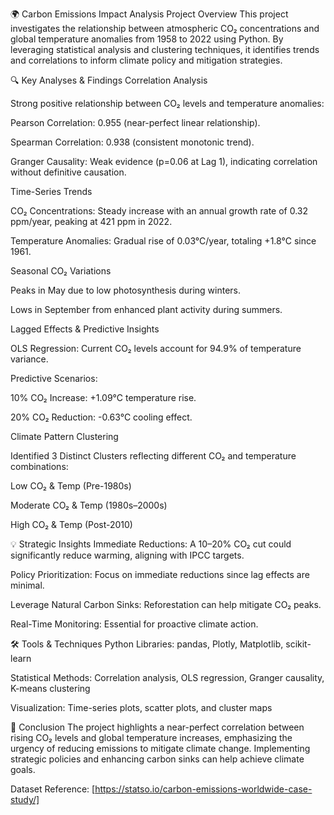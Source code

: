 🌍 Carbon Emissions Impact Analysis
Project Overview
This project investigates the relationship between atmospheric CO₂ concentrations and global temperature anomalies from 1958 to 2022 using Python. By leveraging statistical analysis and clustering techniques, it identifies trends and correlations to inform climate policy and mitigation strategies.

🔍 Key Analyses & Findings
Correlation Analysis

Strong positive relationship between CO₂ levels and temperature anomalies:

Pearson Correlation: 0.955 (near-perfect linear relationship).

Spearman Correlation: 0.938 (consistent monotonic trend).

Granger Causality: Weak evidence (p=0.06 at Lag 1), indicating correlation without definitive causation.

Time-Series Trends

CO₂ Concentrations: Steady increase with an annual growth rate of 0.32 ppm/year, peaking at 421 ppm in 2022.

Temperature Anomalies: Gradual rise of 0.03°C/year, totaling +1.8°C since 1961.

Seasonal CO₂ Variations

Peaks in May due to low photosynthesis during winters.

Lows in September from enhanced plant activity during summers.

Lagged Effects & Predictive Insights

OLS Regression: Current CO₂ levels account for 94.9% of temperature variance.

Predictive Scenarios:

10% CO₂ Increase: +1.09°C temperature rise.

20% CO₂ Reduction: -0.63°C cooling effect.

Climate Pattern Clustering

Identified 3 Distinct Clusters reflecting different CO₂ and temperature combinations:

Low CO₂ & Temp (Pre-1980s)

Moderate CO₂ & Temp (1980s–2000s)

High CO₂ & Temp (Post-2010)

💡 Strategic Insights
Immediate Reductions: A 10–20% CO₂ cut could significantly reduce warming, aligning with IPCC targets.

Policy Prioritization: Focus on immediate reductions since lag effects are minimal.

Leverage Natural Carbon Sinks: Reforestation can help mitigate CO₂ peaks.

Real-Time Monitoring: Essential for proactive climate action.

🛠️ Tools & Techniques
Python Libraries: pandas, Plotly, Matplotlib, scikit-learn

Statistical Methods: Correlation analysis, OLS regression, Granger causality, K-means clustering

Visualization: Time-series plots, scatter plots, and cluster maps

📝 Conclusion
The project highlights a near-perfect correlation between rising CO₂ levels and global temperature increases, emphasizing the urgency of reducing emissions to mitigate climate change. Implementing strategic policies and enhancing carbon sinks can help achieve climate goals.

Dataset Reference: [https://statso.io/carbon-emissions-worldwide-case-study/]
